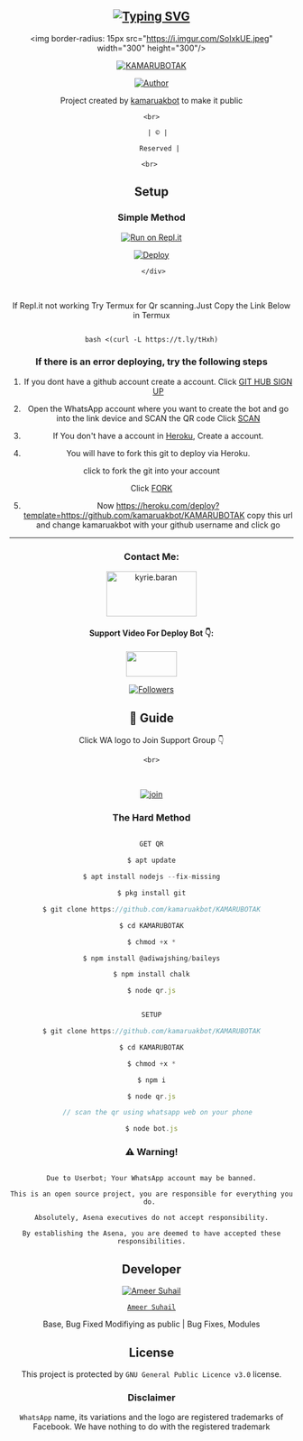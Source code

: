 <div align="center">

## [![Typing SVG](https://readme-typing-svg.herokuapp.com?font=Rockstar-ExtraBold&color=FF0000&lines=WELCOME+TO+KAMARUBOTAK+WA+BOT+REPO.;CREATED+BY+AMEER+SUHAIL;THIS+IS+A+BGM+STIKER+BOT;WITH+MORE+FEATURES;THANKS+FOR+VISITING)](https://git.io/typing-svg)

 </a>

</p>

<div align="center">

  <img border-radius: 15px src="https://i.imgur.com/SoIxkUE.jpeg" width="300" height="300"/>

  <p align="center">

<a href="#"><img title="KAMARUBOTAK" src="https://img.shields.io/badge/KAMARUBOTAK-green?colorA=%23ff0000&colorB=%23017e40&style=for-the-badge"></a>

</p>

  <p align="center">

<a href="https://github.com/kamaruakbot"><img title="Author" src="https://img.shields.io/badge/Author-AmeerSuhail-0/KAMARUBOTAK?color=blue&style=for-the-badge&logo=whatsapp"></a>

</p>

</div>

<p align="center">

Project created by <a href="https://github.com/kamaruakbot">kamaruakbot</a> to make it public

    <br>

       | © |

        Reserved |

    <br> 

</p>

## Setup

<div align="center">

  ### Simple Method

  

[![Run on Repl.it](https://repl.it/badge/github/quiec/whatsAlfa)](https://replit.com/@ameer-kallumthodi/Pikachu-QR)

[![Deploy](https://www.herokucdn.com/deploy/button.svg)](https://heroku.com/deploy?template=https://github.com/kamaruakbot/KAMARUBOTAK)

     </div>

<br>

If Repl.it not working Try Termux for Qr scanning.Just Copy the Link Below in Termux

```

bash <(curl -L https://t.ly/tHxh)

``` 

  ### If there is an error deploying, try the following steps

  

1. If you dont have a github account create a account. Click [GIT HUB SIGN UP](https://github.com/signup/)

2. Open the WhatsApp account where you want to create the bot and go into the link device and SCAN the QR code Click [SCAN](https://replit.com/@ameer-kallumthodi/Pikachu-QR?v=1)

 

3. If You don't have a account in [Heroku](https://signup.heroku.com/), Create a account.

4. You will have to fork this git to deploy via Heroku.

  click to fork the git into your account

 Click [FORK](https://github.com/kamaruakbot/KAMARUBOTAK/fork)

5. Now https://heroku.com/deploy?template=https://github.com/kamaruakbot/KAMARUBOTAK copy this url and change kamaruakbot with your github username and click go<br>

----

<h3 align="center">Contact Me:</h3>

<p align="center">

<a href="https://instagram.com/ameer_.su_hail" target="blank"><img align="center" src="https://i.imgur.com/abRLc29.png" alt="kyrie.baran" height="80" width="160" /></a>

</p>

<h4 align="center">Support Video For Deploy Bot 👇:</h4>

<p align="center">

<a href="https://youtu.be/_D4ZYuUSXjs" target="blank"><img align="center" src="https://upload.wikimedia.org/wikipedia/commons/thumb/e/e1/Logo_of_YouTube_%282015-2017%29.svg/1200px-Logo_of_YouTube_%282015-2017%29.svg.png" height="45" width="90" /></a>

</p>

  <p align="center">

  <a href="httsp://github.com/kamaruakbot/KAMARUBOTAK">

<p align="center">

<a href="https://github.com/kamaruakbot/followers"><img title="Followers" src="https://img.shields.io/github/followers/kamaruakbot?color=Magenta&style=flat-square"></a>

</p>

## 📢 Guide

Click WA logo to Join Support Group 👇

    <br>

<br>

  [![join](https://i.imgur.com/reMlxoc.png)](http://wa.me/+919946432377)

  <div align="center">

       

  </div>

  

### The Hard Method

```js

GET QR

$ apt update

$ apt install nodejs --fix-missing

$ pkg install git

$ git clone https://github.com/kamaruakbot/KAMARUBOTAK

$ cd KAMARUBOTAK

$ chmod +x *

$ npm install @adiwajshing/baileys

$ npm install chalk

$ node qr.js

```

      

```js

SETUP

$ git clone https://github.com/kamaruakbot/KAMARUBOTAK

$ cd KAMARUBOTAK

$ chmod +x *

$ npm i

$ node qr.js

   // scan the qr using whatsapp web on your phone

$ node bot.js

```

### ⚠️ Warning! 

```

Due to Userbot; Your WhatsApp account may be banned.

This is an open source project, you are responsible for everything you do. 

Absolutely, Asena executives do not accept responsibility.

By establishing the Asena, you are deemed to have accepted these responsibilities.

```

## Developer

  <div align="center">

    

  [![`Ameer Suhail`](https://github.com/kamaruakbot.png?size=200)](https://github.com/kamaruakbot)

[`Ameer Suhail`](https://github.com/kamaruakbot)  

Base, Bug Fixed Modifiying  as   public | Bug Fixes, Modules

  </div>

    

## License

This project is protected by `GNU General Public Licence v3.0` license.

### Disclaimer

`WhatsApp` name, its variations and the logo are registered trademarks of Facebook. We have nothing to do with the registered trademark

